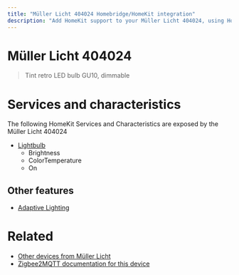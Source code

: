 ```yaml
---
title: "Müller Licht 404024 Homebridge/HomeKit integration"
description: "Add HomeKit support to your Müller Licht 404024, using Homebridge, Zigbee2MQTT and homebridge-z2m."
---
```

<!---
This file has been GENERATED using src/docgen/docgen.ts
DO NOT EDIT THIS FILE MANUALLY!
-->
# Müller Licht 404024
> Tint retro LED bulb GU10, dimmable


# Services and characteristics
The following HomeKit Services and Characteristics are exposed by
the Müller Licht 404024

* [Lightbulb](../../light.md)
  * Brightness
  * ColorTemperature
  * On


## Other features
* [Adaptive Lighting](../../light.md)


# Related
* [Other devices from Müller Licht](../index.md#müller_licht)
* [Zigbee2MQTT documentation for this device](https://www.zigbee2mqtt.io/devices/404024.html)
